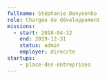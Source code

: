 ```yaml
---
fullname: Stéphanie Denysenko
role: Chargée de développement
missions:
  - start: 2018-04-12
    end: 2019-12-31
    status: admin
    employer: direccte
startups:
    - place-des-entreprises
---
```

